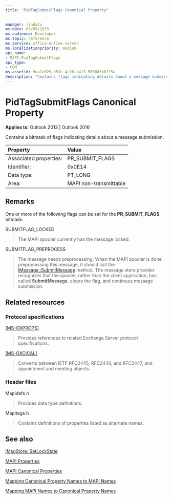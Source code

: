 ```yaml
---
title: "PidTagSubmitFlags Canonical Property"
 
 
manager: lindalu
ms.date: 03/09/2015
ms.audience: Developer
ms.topic: reference
ms.service: office-online-server
ms.localizationpriority: medium
api_name:
- MAPI.PidTagSubmitFlags
api_type:
- COM
ms.assetid: 9ea1c029-d53c-4c28-b413-560083b6215a
description: "Contains flags indicating details about a message submission, including whether the MAPI spooler has the message locked and whether it needs preprocessing."
---
```


# PidTagSubmitFlags Canonical Property

  
  
**Applies to**: Outlook 2013 | Outlook 2016 
  
Contains a bitmask of flags indicating details about a message submission.
  
|Property |Value |
|:-----|:-----|
|Associated properties:  <br/> |PR_SUBMIT_FLAGS  <br/> |
|Identifier:  <br/> |0x0E14  <br/> |
|Data type:  <br/> |PT_LONG  <br/> |
|Area:  <br/> |MAPI non-transmittable  <br/> |
   
## Remarks

One or more of the following flags can be set for the **PR_SUBMIT_FLAGS** bitmask: 
  
SUBMITFLAG_LOCKED 
  
> The MAPI spooler currently has the message locked. 
    
SUBMITFLAG_PREPROCESS 
  
> The message needs preprocessing. When the MAPI spooler is done preprocessing this message, it should call the [IMessage::SubmitMessage](imessage-submitmessage.md) method. The message store provider recognizes that the spooler, rather than the client application, has called **SubmitMessage**, clears the flag, and continues message submission.
    
## Related resources

### Protocol specifications

[[MS-OXPROPS]](https://msdn.microsoft.com/library/f6ab1613-aefe-447d-a49c-18217230b148%28Office.15%29.aspx)
  
> Provides references to related Exchange Server protocol specifications.
    
[[MS-OXCICAL]](https://msdn.microsoft.com/library/a685a040-5b69-4c84-b084-795113fb4012%28Office.15%29.aspx)
  
> Converts between IETF RFC2445, RFC2446, and RFC2447, and appointment and meeting objects.
    
### Header files

Mapidefs.h
  
> Provides data type definitions.
    
Mapitags.h
  
> Contains definitions of properties listed as alternate names.
    
## See also



[IMsgStore::SetLockState](imsgstore-setlockstate.md)


[MAPI Properties](mapi-properties.md)
  
[MAPI Canonical Properties](mapi-canonical-properties.md)
  
[Mapping Canonical Property Names to MAPI Names](mapping-canonical-property-names-to-mapi-names.md)
  
[Mapping MAPI Names to Canonical Property Names](mapping-mapi-names-to-canonical-property-names.md)

